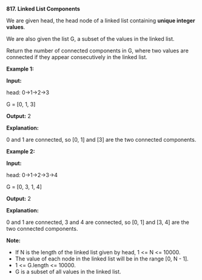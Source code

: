 **817. Linked List Components**

We are given head, the head node of a linked list containing **unique integer values**.

We are also given the list G, a subset of the values in the linked list.

Return the number of connected components in G, where two values are connected if they appear consecutively in the linked list.

**Example 1:**

**Input:** 

head: 0-&gt;1-&gt;2-&gt;3

G = [0, 1, 3]

**Output:** 2

**Explanation:** 

0 and 1 are connected, so [0, 1] and [3] are the two connected components.

**Example 2:**

**Input:** 

head: 0-&gt;1-&gt;2-&gt;3-&gt;4

G = [0, 3, 1, 4]

**Output:** 2

**Explanation:** 

0 and 1 are connected, 3 and 4 are connected, so [0, 1] and [3, 4] are the two connected components.

**Note:**

- If N is the length of the linked list given by head, 1 &lt;= N &lt;= 10000.
- The value of each node in the linked list will be in the range [0, N - 1].
- 1 &lt;= G.length &lt;= 10000.
- G is a subset of all values in the linked list.
